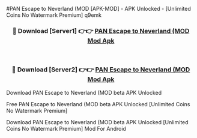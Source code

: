 #PAN Escape to Neverland (MOD [APK-MOD] - APK Unlocked - [Unlimited Coins No Watermark Premium] q9emk



<div align="center">

<h3>🔴 Download [Server1] 👉👉 <a href="https://momento.my/?title=PAN_Escape_to_Neverland_(MOD">PAN Escape to Neverland (MOD Mod Apk</a></h3><br>

<h3>🔴 Download [Server2] 👉👉 <a href="https://momento.my/?title=PAN_Escape_to_Neverland_(MOD">PAN Escape to Neverland (MOD Mod Apk</a></h3>
</div>



Download PAN Escape to Neverland (MOD beta APK Unlocked

Free PAN Escape to Neverland (MOD beta APK Unlocked [Unlimited Coins No Watermark Premium]

Download PAN Escape to Neverland (MOD beta APK Unlocked [Unlimited Coins No Watermark Premium] Mod For Android
